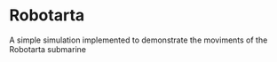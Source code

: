 # Robotarta
A simple simulation implemented to  demonstrate the moviments of the Robotarta submarine
